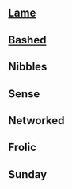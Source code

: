 

## [Lame](/hackthebox/write-ups/lame/index.md)
## [Bashed](/hackthebox/write-ups/bashed/indexmd)
## Nibbles
## Sense
## Networked
## Frolic
## Sunday


